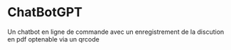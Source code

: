# ChatBotGPT
Un chatbot en ligne de commande avec un enregistrement de la discution en pdf optenable via un qrcode
